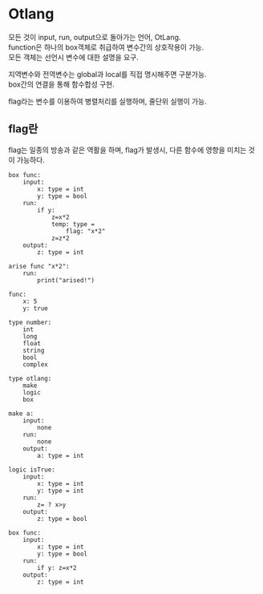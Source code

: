 # Otlang

모든 것이 input, run, output으로 돌아가는 언어, OtLang.  
function은 하나의 box객체로 취급하여 변수간의 상호작용이 가능.  
모든 객체는 선언시 변수에 대한 설명을 요구.  

지역변수와 전역변수는 global과 local를 직접 명시해주면 구분가능.  
box간의 연결을 통해 함수합성 구현.  

flag라는 변수를 이용하여 병렬처리를 실행하며, 줄단위 실행이 가능.


## flag란
flag는 일종의 방송과 같은 역활을 하며, flag가 발생시, 다른 함수에 영향을 미치는 것이 가능하다.  

```
box func:
    input:
        x: type = int
        y: type = bool
    run:
        if y:
            z=x*2
            temp: type =
                flag: "x*2"
            z=z*2
    output:
        z: type = int

arise func "x*2":
    run:
        print("arised!")

func:
    x: 5
    y: true

```


```
type number:
    int
    long
    float
    string
    bool
    complex

type otlang:
    make
    logic
    box

make a:
    input:
        none
    run:
        none
    output:
        a: type = int

logic isTrue:
    input:
        x: type = int
        y: type = int
    run:
        z= ? x>y
    output:
        z: type = bool

box func:
    input:
        x: type = int
        y: type = bool
    run:
        if y: z=x*2
    output:
        z: type = int
```
